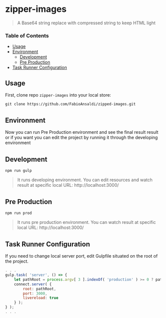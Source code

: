 # zipper-images
> A Base64 string replace with compressed string to keep HTML light

### Table of Contents
-   [Usage](#usage)
-   [Environment](#environment)
    -   [Development](#development)
    -   [Pre Production](#pre-production)
- [Task Runner Configuration](#task-runner-configuration)

## Usage

First, clone repo `zipper-images` into your local store:

```shell
git clone https://github.com/FabioAnsaldi/zipped-images.git
```
######

## Environment
Now you can run Pre Production environment and see the final result result or if you want you can edit the project by running it through the developing environment

######

## Development



```shell
npm run gulp
```
> It runs developing environment. You can edit resources and watch result at specific local URL: http://localhost:3000/

######

## Pre Production

```shell
npm run prod
```
> It runs pre production environment. You can watch result at specific local URL: http://localhost:3000/

######

## Task Runner Configuration

If you need to change local server port, edit Gulpfile situated on the root of the project.

```js
. . .
gulp.task( 'server', () => {
    let pathRoot = process.argv[ 3 ].indexOf( 'production' ) >= 0 ? paths.production.html : paths.develop.html;
    connect.server( {
        root: pathRoot,
        port: 3000,
        livereload: true
    } );
} );
. . .
```

######